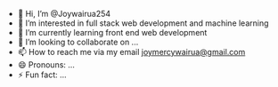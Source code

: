 - 👋 Hi, I’m @Joywairua254
- 👀 I’m interested in full stack web development and machine learning
- 🌱 I’m currently learning front end web development
- 💞️ I’m looking to collaborate on ...
- 📫 How to reach me via my email joymercywairua@gmail.com
- 😄 Pronouns: ...
- ⚡ Fun fact: ...

<!---
Joywairua254/Joywairua254 is a ✨ special ✨ repository because its `README.md` (this file) appears on your GitHub profile.
You can click the Preview link to take a look at your changes.
--->
